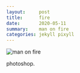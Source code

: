 ```yaml
---
layout:     post
title:      fire
date:       2020-05-11
summary:    man on fire
categories: jekyll pixyll
---
```


![man on fire](https://i.imgur.com/1VrOtLL.jpg)

photoshop.
